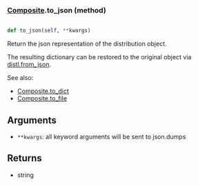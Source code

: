### [Composite](Composite.md).to_json (method)


```py

def to_json(self, **kwargs)

```



Return the json representation of the distribution object.

The resulting dictionary can be restored to the original object
via [distl.from_json](distl.from_json.md).

See also:

* [Composite.to_dict](Composite.to_dict.md)
* [Composite.to_file](Composite.to_file.md)

Arguments
---------
* `**kwargs`: all keyword arguments will be sent to json.dumps

Returns
--------
* string

